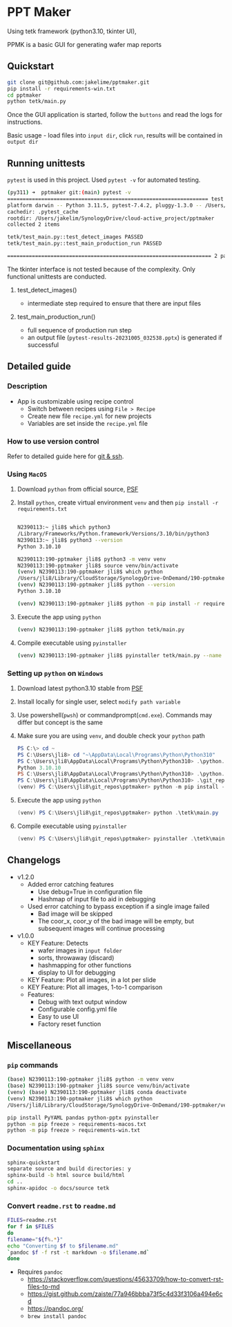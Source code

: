 # PPT Maker

Using tetk framework (python3.10, tkinter UI),

PPMK is a basic GUI for generating wafer map reports

## Quickstart

```bash
git clone git@github.com:jakelime/pptmaker.git
pip install -r requirements-win.txt
cd pptmaker
python tetk/main.py
```

Once the GUI application is started, follow the `buttons` and read the logs for instructions.

Basic usage - load files into `input dir`, click `run`, results will be contained in `output dir`

## Running unittests

`pytest` is used in this project. Used `pytest -v` for automated testing.

```bash
(py311) ➜  pptmaker git:(main) pytest -v
================================================================= test session starts ==================================================================
platform darwin -- Python 3.11.5, pytest-7.4.2, pluggy-1.3.0 -- /Users/jakelim/anaconda3/envs/py311/bin/python
cachedir: .pytest_cache
rootdir: /Users/jakelim/SynologyDrive/cloud-active_project/pptmaker
collected 2 items

tetk/test_main.py::test_detect_images PASSED                                                                                                     [ 50%]
tetk/test_main.py::test_main_production_run PASSED                                                                                               [100%]

================================================================== 2 passed in 1.19s ===================================================================
```

The tkinter interface is not tested because of the complexity. Only functional unittests are conducted.

1. test_detect_images()
   - intermediate step required to ensure that there are input files

1. test_main_production_run()
   - full sequence of production run step
   - an output file (`pytest-results-20231005_032538.pptx`) is generated if successful

## Detailed guide

### Description

- App is customizable using recipe control
  - Switch between recipes using `File > Recipe`
  - Create new file `recipe.yml` for new projects
  - Variables are set inside the `recipe.yml` file

### How to use version control

Refer to detailed guide here for [git & ssh](https://github.com/jakelime/guide-git-ssh/).

### Using `MacOS`

1. Download `python` from official source,
   [PSF](https://www.python.org/downloads/macos/)

1. Install `python`, create virtual environment `venv` and then `pip install -r requirements.txt`

   ```bash

   N2390113:~ jli8$ which python3
   /Library/Frameworks/Python.framework/Versions/3.10/bin/python3
   N2390113:~ jli8$ python3 --version
   Python 3.10.10

   N2390113:190-pptmaker jli8$ python3 -m venv venv
   N2390113:190-pptmaker jli8$ source venv/bin/activate
   (venv) N2390113:190-pptmaker jli8$ which python
   /Users/jli8/Library/CloudStorage/SynologyDrive-OnDemand/190-pptmaker/venv/bin/python
   (venv) N2390113:190-pptmaker jli8$ python --version
   Python 3.10.10

   (venv) N2390113:190-pptmaker jli8$ python -m pip install -r requirements-macos.txt
   ```

1. Execute the app using `python`

   ```bash
   (venv) N2390113:190-pptmaker jli8$ python tetk/main.py
   ```

1. Compile executable using `pyinstaller`
   ```bash
   (venv) N2390113:190-pptmaker jli8$ pyinstaller tetk/main.py --name tetk --add-data=tetk/bundles/\*:bundles/ --windowed --icon=icon.png
   ```

### Setting up `python` on `Windows`

1.  Download latest python3.10 stable from [PSF](https://www.python.org/downloads/)

1.  Install locally for single user, select `modify path variable`

1.  Use powershell(`pwsh`) or commandprompt(`cmd.exe`). Commands may differ but concept is the same

1.  Make sure you are using `venv`, and double check your `python` path

    ```powershell
    PS C:\> cd ~
    PS C:\Users\jli8> cd "~\AppData\Local\Programs\Python\Python310"
    PS C:\Users\jli8\AppData\Local\Programs\Python\Python310> .\python.exe --version
    Python 3.10.10
    PS C:\Users\jli8\AppData\Local\Programs\Python\Python310> .\python.exe -m venv ~\git_repos\pptmaker\venv
    PS C:\Users\jli8\AppData\Local\Programs\Python\Python310> .\git_repos\pptmaker\venv\Scripts\activate
    (venv) PS C:\Users\jli8\git_repos\pptmaker> python -m pip install -r requirements-win.txt
    ```

1.  Execute the app using `python`

    ```powershell
    (venv) PS C:\Users\jli8\git_repos\pptmaker> python .\tetk\main.py
    ```

1.  Compile executable using `pyinstaller`
    ```powershell
    (venv) PS C:\Users\jli8\git_repos\pptmaker> pyinstaller .\tetk\main.py --name tetk --add-data "tetk/bundles/*;bundles/" --windowed --icon="tetk/bundles/icon.ico" --noconfirm
    ```

## Changelogs

- v1.2.0
  - Added error catching features
    - Use debug=True in configuration file
    - Hashmap of input file to aid in debugging
  - Used error catching to bypass exception if a single image failed
    - Bad image will be skipped
    - The coor_x, coor_y of the bad image will be empty, but
      subsequent images will continue processing
- v1.0.0
  - KEY Feature: Detects
    - wafer images in `input folder`
    - sorts, throwaway (discard)
    - hashmapping for other functions
    - display to UI for debugging
  - KEY Feature: Plot all images, in a lot per slide
  - KEY Feature: Plot all images, 1-to-1 comparison
  - Features:
    - Debug with text output window
    - Configurable config.yml file
    - Easy to use UI
    - Factory reset function

## Miscellaneous

### `pip` commands

```bash
(base) N2390113:190-pptmaker jli8$ python -m venv venv
(base) N2390113:190-pptmaker jli8$ source venv/bin/activate
(venv) (base) N2390113:190-pptmaker jli8$ conda deactivate
(venv) N2390113:190-pptmaker jli8$ which python
/Users/jli8/Library/CloudStorage/SynologyDrive-OnDemand/190-pptmaker/venv/bin/python

pip install PyYAML pandas python-pptx pyinstaller
python -m pip freeze > requirements-macos.txt
python -m pip freeze > requirements-win.txt
```

### Documentation using `sphinx`

```bash
sphinx-quickstart
separate source and build directories: y
sphinx-build -b html source build/html
cd ..
sphinx-apidoc -o docs/source tetk
```

### Convert `readme.rst` to `readme.md`

```bash
FILES=readme.rst
for f in $FILES
do
filename="${f%.*}"
echo "Converting $f to $filename.md"
`pandoc $f -f rst -t markdown -o $filename.md`
done
```

- Requires `pandoc`
  - <https://stackoverflow.com/questions/45633709/how-to-convert-rst-files-to-md>
  - <https://gist.github.com/zaiste/77a946bbba73f5c4d33f3106a494e6cd>
  - <https://pandoc.org/>
  - `brew install pandoc`
